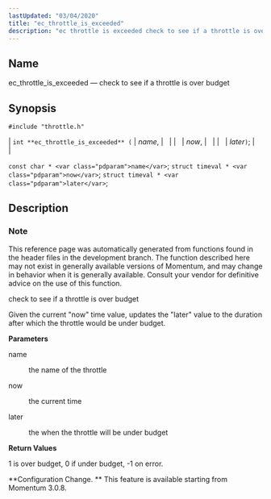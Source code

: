 ```yaml
---
lastUpdated: "03/04/2020"
title: "ec_throttle_is_exceeded"
description: "ec throttle is exceeded check to see if a throttle is over budget int ec throttle is exceeded name now later const char name struct timeval now struct timeval later This reference page was automatically generated from functions found in the header files in the development branch The function described..."
---
```


<a name="apis.ec_throttle_is_exceeded"></a> 
## Name

ec_throttle_is_exceeded — check to see if a throttle is over budget

## Synopsis

`#include "throttle.h"`

| `int **ec_throttle_is_exceeded** (` | <var class="pdparam">name</var>, |   |
|   | <var class="pdparam">now</var>, |   |
|   | <var class="pdparam">later</var>`)`; |   |

`const char * <var class="pdparam">name</var>`;
`struct timeval * <var class="pdparam">now</var>`;
`struct timeval * <var class="pdparam">later</var>`;<a name="idp63510016"></a> 
## Description

### Note

This reference page was automatically generated from functions found in the header files in the development branch. The function described here may not exist in generally available versions of Momentum, and may change in behavior when it is generally available. Consult your vendor for definitive advice on the use of this function.

check to see if a throttle is over budget

Given the current "now" time value, updates the "later" value to the duration after which the throttle would be under budget.

**<a name="idp63513456"></a> Parameters**

<dl class="variablelist">

<dt>name</dt>

<dd>

the name of the throttle

</dd>

<dt>now</dt>

<dd>

the current time

</dd>

<dt>later</dt>

<dd>

the when the throttle will be under budget

</dd>

</dl>

**<a name="idp63519872"></a> Return Values**

1 is over budget, 0 if under budget, -1 on error.

**Configuration Change. ** This feature is available starting from Momentum 3.0.8.